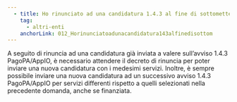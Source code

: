 ```yaml
---
  - title: Ho rinunciato ad una candidatura 1.4.3 al fine di sottometterne una nuova con i medesimi servizi; quando potrò inviare la nuova domanda?
    tag:
      - altri-enti
    anchorLink: 012_Horinunciatoadunacandidatura143alfinedisottom
---
```


A seguito di rinuncia ad una candidatura già inviata a valere sull’avviso 1.4.3 PagoPA/AppIO, è necessario attendere il decreto di rinuncia per poter inviare una nuova candidatura con i medesimi servizi. Inoltre, è sempre possibile inviare una nuova candidatura ad un successivo avviso 1.4.3 PagoPA/AppIO per servizi differenti rispetto a quelli selezionati nella precedente domanda, anche se finanziata.
